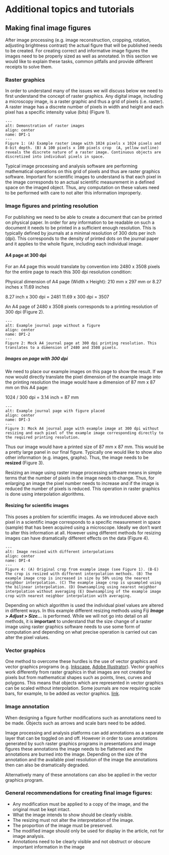 # Additional topics and tutorials

## Making final image figures 

After image processing (e.g. image reconstruction, cropping, rotation, adjusting brightness contrast) the actual figure that will be published needs to be created. For creating correct and informative image figures the images need to be properly sized as well as annotated. In this section we would like to explain these tasks, common pitfalls and provide different receipts to solve them.


### Raster graphics

In order to understand many of the issues we will discuss below we need to first understand the concept of raster graphics. Any digital image, including a microscopy image, is a raster graphic and thus a grid of pixels (i.e. raster). A raster image has a discrete number of pixels in width and height and each pixel has a specific intensity value (bits) (Figure 1).

```{figure} other_resources/figures_other_resources/DPI_Fig1.png
---
alt: Demonstration of raster images
align: center
name: DPI-1
---
Figure 1: (A) Example raster image with 1024 pixels x 1024 pixels and 8-bit depth. (B) A 100 pixels x 100 pixels crop  (A, yellow outline) reveals the discrete nature of a raster image. Continuous objects are discretized into individual pixels in space. 
```

Typical image processing and analysis software are performing mathematical operations on this grid of pixels and thus are raster graphics software. Important for scientific images to understand is that each pixel in the image corresponds to an actual scientific measurement in a defined space on the imaged object. Thus, any computation on these values need to be performed with care to not alter this information improperly.  


### Image figures and printing resolution


For publishing we need to be able to create a document that can be printed on physical paper. In order for any information to be readable on such a document it needs to be printed in a sufficient enough resolution. This is typically defined by journals at a minimal resolution of 300 dots per inch (dpi). This corresponds to the density of printed dots on the journal paper and it applies to the whole figure, including each individual image. 

#### A4 page at 300 dpi

For an A4 page this would translate by convention into 2480 x 3508 pixels for the entire page to reach this 300 dpi resolution condition: 

Physical dimension of A4 page (Width x Height): 210 mm x 297 mm or 8.27 inches x 11.69 inches

8.27 inch x 300 dpi = 2481
11.69 x 300 dpi = 3507

An A4 page of 2480 x 3508 pixels corresponds to a printing resolution of 300 dpi (Figure 2). 

```{figure} other_resources/figures_other_resources/DPI_Fig2.png
---
alt: Example journal page without a figure
align: center
name: DPI-2
---
Figure 2: Mock A4 journal page at 300 dpi printing resolution. This translates to a dimension of 2480 and 3508 pixels. 
```

##### Images on page with 300 dpi

We need to place our example images on this page to show the result. If we now would directly translate the pixel dimension of the example image into the printing resolution the image would have a dimension of 87 mm x 87 mm on this A4 page: 


1024 / 300 dpi  = 3.14 inch = 87 mm 

```{figure} other_resources/figures_other_resources/DPI_Fig3.png
---
alt: Example journal page with figure placed
align: center
name: DPI-3
---
Figure 3: Mock A4 journal page with example image at 300 dpi without resizing and each pixel of the example image corresponding directly to the required printing resolution. 
```

Thus our image would have a printed size of 87 mm x 87 mm. This would be a pretty large panel in our final figure. Typically one would like to show also other information (e.g. images, graphs). Thus, the image needs to be **resized** (Figure 3). 

Resizing an image using raster image processing software means in simple terms that the number of pixels in the image needs to change. Thus, for enlarging an image the pixel number needs to increase and if the image is reduced the number of pixels is reduced. This operation in raster graphics is done using interpolation algorithms. 

#### Resizing for scientific images

This poses a problem for scientific images. As we introduced above each pixel in a scientific image corresponds to a specific measurement in space (sample) that has been acquired using a microscope. Ideally we don’t want to alter this information at all. However using different methods for resizing images can have dramatically different effects on the data (Figure 4).

```{figure} other_resources/figures_other_resources/DPI_Fig4.png
---
alt: Image resized with different interpolations
align: center
name: DPI-4
---
Figure 4: (A) Original crop from example image (see Figure 1). (B-E) The crop is resized with different interpolation methods. (B) The example image crop is increased in size by 50% using the nearest neighbor interpolation. (C) The example image crop is upsampled using the bilinear interpolation. (D) Downsampling using nearest neighbor interpolation without averaging (E) Downsampling of the example image crop with nearest neighbor interpolation with averaging. 
```

Depending on which algorithm is used the individual pixel values are altered in different ways. In this example different resizing methods using Fiji _**Image > Adjust > Size...**_ is performed. While we will not go into detail on all methods, it is **important** to understand that the size change of a raster image using raster graphics software needs to use some form of computation and depending on what precise operation is carried out can alter the pixel values.

### Vector graphics

One method to overcome these hurdles is the use of vector graphics and vector graphics programs (e.g. [Inkscape](https://inkscape.org/), [Adobe Illustrator](https://en.wikipedia.org/wiki/Adobe_Illustrator)). Vector graphics work differently from raster graphics in that images are not created by pixels but from mathematical shapes such as points, lines, curves and polygons. This means that objects which are represented in vector graphics can be scaled without interpolation. Some journals are now requiring scale bars, for example, to be added as vector graphics. [link](https://www.google.com/url?q=https://www.nature.com/documents/nprot-guide-to-preparing-final-artwork.pdf&sa=D&source=docs&ust=1686408042525294&usg=AOvVaw2c2qAw-62a5mC51o9GU_LN).

<!--To add - Jan's thing-->

### Image annotation

When designing a figure further modifications such as annotations need to be made. Objects such as arrows and scale bars need to be added. 

Image processing and analysis platforms can add annotations as a separate layer that can be toggled on and off. However in order to use annotations generated by such raster graphics programs in presentations and image figures these annotations the image needs to be flattened and the annotations are burned into the image. Depending on the size of the annotation and the available pixel resolution of the image the annotations then can also be dramatically degraded. 

Alternatively many of these annotations can also be applied in the vector graphics program. 


### General recommendations for creating final image figures:


- Any modification must be applied to a copy of the image, and the original must be kept intact. 
- What the image intends to show should be clearly visible.
- The resizing must not alter the interpretation of the image.
- The proportion of the image must be preserved.
- The modified image should only be used for display in the article, not for image analysis.
- Annotations need to be clearly visible and not obstruct or obscure important information in the image




<!--Notes which will not be shown on the actual page-->